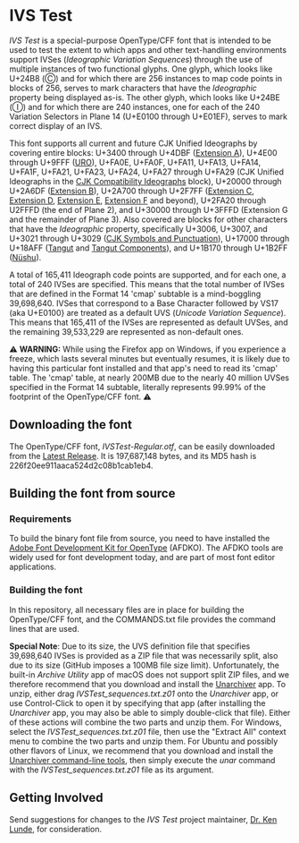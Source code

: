 # IVS Test

*IVS Test* is a special-purpose OpenType/CFF font that is intended to be used to test the extent to which apps and other text-handling environments support IVSes (*Ideographic Variation Sequences*) through the use of multiple instances of two functional glyphs. One glyph, which looks like U+24B8 (&#x24B8;) and for which there are 256 instances to map code points in blocks of 256, serves to mark characters that have the *Ideographic* property being displayed as-is. The other glyph, which looks like U+24BE (&#x24BE;) and for which there are 240 instances, one for each of the 240 Variation Selectors in Plane 14 (U+E0100 through U+E01EF), serves to mark correct display of an IVS.

This font supports all current and future CJK Unified Ideographs by covering entire blocks: U+3400 through U+4DBF ([Extension A](https://www.unicode.org/charts/PDF/U3400.pdf)), U+4E00 through U+9FFF ([URO](https://www.unicode.org/charts/PDF/U4E00.pdf)), U+FA0E, U+FA0F, U+FA11, U+FA13, U+FA14, U+FA1F, U+FA21, U+FA23, U+FA24, U+FA27 through U+FA29 (CJK Unified Ideographs in the [CJK Compatibility Ideographs](https://www.unicode.org/charts/PDF/UF900.pdf) block), U+20000 through U+2A6DF ([Extension B](https://www.unicode.org/charts/PDF/U20000.pdf)), U+2A700 through U+2F7FF ([Extension C](https://www.unicode.org/charts/PDF/U2A700.pdf), [Extension D](https://www.unicode.org/charts/PDF/U2B740.pdf), [Extension E](https://www.unicode.org/charts/PDF/U2B820.pdf), [Extension F](https://www.unicode.org/charts/PDF/U2CEB0.pdf) and beyond), U+2FA20 through U2FFFD (the end of Plane 2), and U+30000 through U+3FFFD (Extension G and the remainder of Plane 3). Also covered are blocks for other characters that have the *Ideographic* property, specifically U+3006, U+3007, and U+3021 through U+3029 ([CJK Symbols and Punctuation](https://www.unicode.org/charts/PDF/U3000.pdf)), U+17000 through U+18AFF ([Tangut](https://www.unicode.org/charts/PDF/U17000.pdf) and [Tangut Components](https://www.unicode.org/charts/PDF/U18800.pdf)), and U+1B170 through U+1B2FF ([N&#x00FC;shu](https://www.unicode.org/charts/PDF/U1B170.pdf)).

A total of 165,411 Ideograph code points are supported, and for each one, a total of 240 IVSes are specified. This means that the total number of IVSes that are defined in the Format 14 'cmap' subtable is a mind-boggling 39,698,640. IVSes that correspond to a Base Character followed by VS17 (aka U+E0100} are treated as a default UVS (*Unicode Variation Sequence*). This means that 165,411 of the IVSes are represented as default UVSes, and the remaining 39,533,229 are represented as non-default ones.

:warning: **WARNING:** While using the Firefox app on Windows, if you experience a freeze, which lasts several minutes but eventually resumes, it is likely due to having this particular font installed and that app's need to read its 'cmap' table. The 'cmap' table, at nearly 200MB due to the nearly 40 million UVSes specified in the Format 14 subtable, literally represents 99.99% of the footprint of the OpenType/CFF font. :warning:

## Downloading the font

The OpenType/CFF font, *IVSTest-Regular.otf*, can be easily downloaded from the [Latest Release](../../releases/latest/). It is 197,687,148 bytes, and its MD5 hash is 226f20ee911aaca524d2c08b1cab1eb4.

## Building the font from source

### Requirements

To build the binary font file from source, you need to have installed the [Adobe Font Development Kit for OpenType](https://github.com/adobe-type-tools/afdko/) (AFDKO). The AFDKO tools are widely used for font development today, and are part of most font editor applications.

### Building the font

In this repository, all necessary files are in place for building the OpenType/CFF font, and the COMMANDS.txt file provides the command lines that are used.

**Special Note**: Due to its size, the UVS definition file that specifies 39,698,640 IVSes is provided as a ZIP file that was necessarily split, also due to its size (GitHub imposes a 100MB file size limit). Unfortunately, the built-in *Archive Utility* app of macOS does not support split ZIP files, and we therefore recommend that you download and install the [Unarchiver](http://unarchiver.c3.cx/unarchiver) app. To unzip, either drag *IVSTest_sequences.txt.z01* onto the *Unarchiver* app, or use Control-Click to open it by specifying that app (after installing the *Unarchiver* app, you may also be able to simply double-click that file). Either of these actions will combine the two parts and unzip them. For Windows, select the *IVSTest_sequences.txt.z01* file, then use the "Extract All" context menu to combine the two parts and unzip them. For Ubuntu and possibly other flavors of Linux, we recommend that you download and install the [Unarchiver command-line tools](https://unarchiver.c3.cx/commandline), then simply execute the *unar* command with the *IVSTest_sequences.txt.z01* file as its argument.

## Getting Involved

Send suggestions for changes to the *IVS Test* project maintainer, [Dr. Ken Lunde](mailto:lunde@adobe.com?subject=[GitHub]%20IVS%20Test), for consideration.

